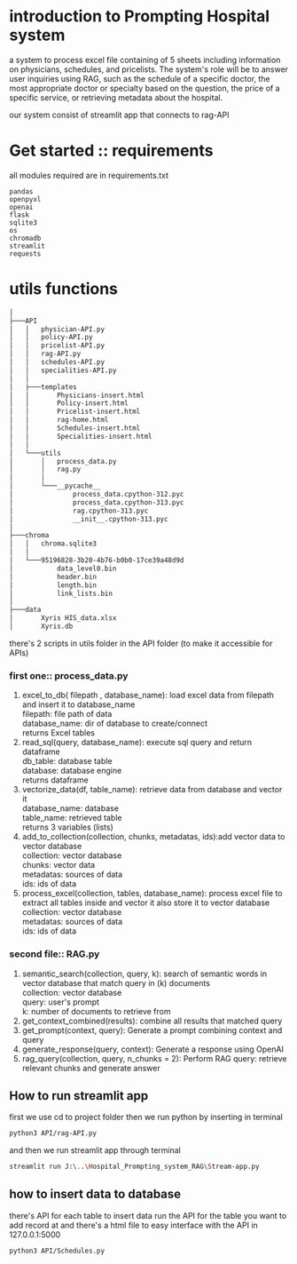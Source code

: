 # introduction to Prompting Hospital system
a system to process excel file containing of 5 sheets including information on 
physicians, schedules, and pricelists. The system's role will be to answer user inquiries using RAG, such as the schedule of a specific doctor, the most appropriate doctor or specialty based on the question, the price of a specific service, or retrieving metadata about the hospital. 

our system consist of streamlit app that connects to rag-API

# Get started :: requirements
all modules required are in requirements.txt
```
pandas
openpyxl
openai
flask
sqlite3
os
chromadb
streamlit
requests
```

# utils functions
```bash
│
├───API
│   │   physician-API.py
│   │   policy-API.py
│   │   pricelist-API.py
│   │   rag-API.py
│   │   schedules-API.py
│   │   specialities-API.py
│   │
│   ├───templates
│   │       Physicians-insert.html
│   │       Policy-insert.html
│   │       Pricelist-insert.html
│   │       rag-home.html
│   │       Schedules-insert.html
│   │       Specialities-insert.html
│   │
│   └───utils
│       │   process_data.py
│       │   rag.py
│       │
│       └───__pycache__
│               process_data.cpython-312.pyc
│               process_data.cpython-313.pyc
│               rag.cpython-313.pyc
│               __init__.cpython-313.pyc
│
├───chroma
│   │   chroma.sqlite3
│   │
│   └───95196828-3b20-4b76-b0b0-17ce39a48d9d
│           data_level0.bin
│           header.bin
│           length.bin
│           link_lists.bin
│
├───data
│       Xyris HIS_data.xlsx
│       Xyris.db
```
there's 2 scripts in utils folder in the API folder (to make it accessible for APIs)
### first one:: process_data.py
1. excel_to_db( filepath , database_name): load excel data from filepath and insert it to database_name  
  filepath: file path of data  
  database_name: dir of database to create/connect  
  returns Excel tables  
2. read_sql(query, database_name): execute sql query and return dataframe  
  db_table: database table  
  database: database engine  
returns dataframe
3. vectorize_data(df, table_name): retrieve data from database and vector it  
  database_name: database  
  table_name: retrieved table  
returns 3 variables (lists)
4. add_to_collection(collection, chunks, metadatas, ids):add vector data to vector database  
  collection: vector database  
  chunks: vector data  
  metadatas: sources of data  
  ids: ids of data  
5. process_excel(collection, tables, database_name): process excel file to extract all tables inside and vector it also store it to vector database
collection: vector database  
metadatas: sources of data  
ids: ids of data

### second file:: RAG.py
1. semantic_search(collection, query, k): search of semantic words in vector database that match query in (k) documents  
  collection: vector database  
  query: user's prompt  
  k: number of documents to retrieve from
2. get_context_combined(results): combine all results that matched query
3. get_prompt(context, query): Generate a prompt combining context and query
4. generate_response(query, context): Generate a response using OpenAI
5. rag_query(collection, query, n_chunks = 2): Perform RAG query: retrieve relevant chunks and generate answer


## How to run streamlit app
first we use cd to project folder then we run python by inserting in terminal
```bash
python3 API/rag-API.py
```
and then we run streamlit app through terminal
```bash
streamlit run J:\..\Hospital_Prompting_system_RAG\Stream-app.py
```


## how to insert data to database
there's API for each table to insert data run the API for the table you want to add record at and there's a html file to easy interface with the API in 127.0.0.1:5000

```bash
python3 API/Schedules.py
```